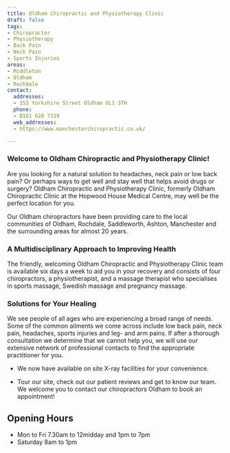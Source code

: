 ```yaml
---
title: Oldham Chiropractic and Physiotherapy Clinic
draft: false
tags:
- Chiropractor
- Physiotherapy
- Back Pain
- Neck Pain
- Sports Injuries
areas:
- Middleton
- Oldham
- Rochdale
contact:
  addresses:
  - 153 Yorkshire Street Oldham OL1 3TH
  phone:
  - 0161 628 7319
  web_addresses:
  - https://www.manchesterchiropractic.co.uk/

---
```


### Welcome to Oldham Chiropractic and Physiotherapy Clinic!

Are you looking for a natural solution to headaches, neck pain or low back pain? Or perhaps ways to get well and stay well that helps avoid drugs or surgery? Oldham Chiropractic and Physiotherapy Clinic, formerly Oldham Chiropractic Clinic at the Hopwood House Medical Centre, may well be the perfect location for you.

Our Oldham chiropractors have been providing care to the local communities of Oldham, Rochdale, Saddleworth, Ashton, Manchester and the surrounding areas for almost 20 years.

### A Multidisciplinary Approach to Improving Health

The friendly, welcoming Oldham Chiropractic and Physiotherapy Clinic team is available six days a week to aid you in your recovery and consists of four chiropractors, a physiotherapist, and a massage therapist who specialises in sports massage, Swedish massage and pregnancy massage.

### Solutions for Your Healing

We see people of all ages who are experiencing a broad range of needs. Some of the common ailments we come across include low back pain, neck pain, headaches, sports injuries and leg- and arm pains. If after a thorough consultation we determine that we cannot help you, we will use our extensive network of professional contacts to find the appropriate practitioner for you.

* We now have available on site X-ray facilities for
your convenience.

* Tour our site, check out our patient reviews and get
to know our team. We welcome you to contact our
chiropractors Oldham to book an appointment!

## Opening Hours
* Mon to Fri  7.30am to 12midday and 1pm to 7pm
* Saturday 8am to 1pm
